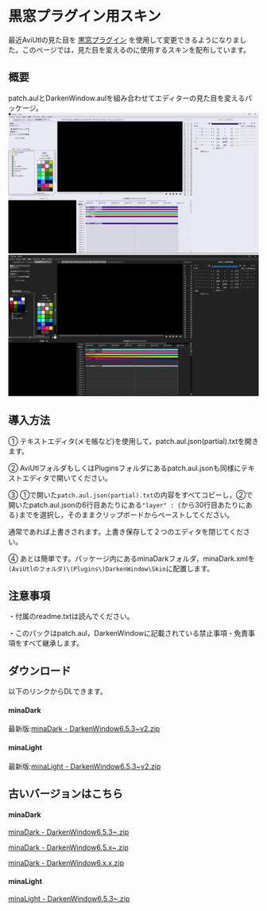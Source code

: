 # 黒窓プラグイン用スキン

最近AviUtlの見た目を
[黒窓プラグイン](https://github.com/hebiiro/AviUtl-Plugin-DarkenWindow)
を使用して変更できるようになりました。このページでは，見た目を変えるのに使用するスキンを配布しています。

## 概要
patch.aulとDarkenWindow.aulを組み合わせてエディターの見た目を変えるパッケージ。
![スクショ](20220718-light.png)![スクショ](20220718-dark.png)

## 導入方法
① テキストエディタ(メモ帳など)を使用して，patch.aul.json(partial).txtを開きます。

② AviUtlフォルダもしくはPluginsフォルダにあるpatch.aul.jsonも同様にテキストエディタで開いてください。

③ ①で開いた```patch.aul.json(partial).txt```の内容をすべてコピーし，②で開いたpatch.aul.jsonの6行目あたりにある```"layer" : {```から30行目あたりにある```}```までを選択し，そのままクリップボードからペーストしてください。

通常であれば上書きされます。上書き保存して２つのエディタを閉じてください。

④ あとは簡単です。パッケージ内にあるminaDarkフォルダ，minaDark.xmlを```(AviUtlのフォルダ)\(Plugins\)DarkenWindow\Skin```に配置します。

## 注意事項
・付属のreadme.txtは読んでください。

・このパックはpatch.aul，DarkenWindowに記載されている禁止事項・免責事項をすべて継承します。

## ダウンロード

以下のリンクからDLできます。

#### minaDark

最新版:[minaDark - DarkenWindow6.5.3~v2.zip](minaDark%20-%20DarkenWindow6.5.3~v2.zip)

#### minaLight

最新版:[minaLight - DarkenWindow6.5.3~v2.zip](minaLight%20-%20DarkenWindow6.5.3~v2.zip)

## 古いバージョンはこちら

#### minaDark

[minaDark - DarkenWindow6.5.3~.zip](minaDark%20-%20DarkenWindow6.5.3~.zip)

[minaDark - DarkenWindow6.5.x~.zip](minaDark%20-%20DarkenWindow6.5.x~.zip)

[minaDark - DarkenWindow6.x.x.zip](../Blog/minaDark%20-%20DarkenWindow6.x.x.zip)

#### minaLight

[minaLight - DarkenWindow6.5.3~.zip](minaLight%20-%20DarkenWindow6.5.3~.zip)